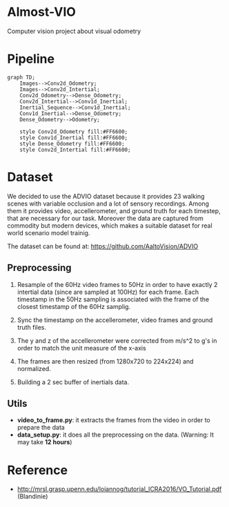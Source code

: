 # Almost-VIO

Computer vision project about visual odometry

# Pipeline

```mermaid
graph TD;
    Images-->Conv2d_Odometry;
    Images-->Conv2d_Intertial;
    Conv2d_Odometry-->Dense_Odometry;
    Conv2d_Intertial-->Conv1d_Inertial;
    Inertial_Sequence-->Conv1d_Inertial;
    Conv1d_Inertial-->Dense_Odometry;
    Dense_Odometry-->Odometry;

    style Conv2d_Odometry fill:#FF6600;
    style Conv1d_Inertial fill:#FF6600;
    style Dense_Odometry fill:#FF6600;
    style Conv2d_Intertial fill:#FF6600;
```

# Dataset
We decided to use the ADVIO dataset because it provides 23 walking scenes with variable occlusion and a lot of sensory recordings.
Among them it provides video, accellerometer, and ground truth for each timestep, that are necessary for our task.
Moreover the data are captured from commodity but modern devices, which makes a suitable dataset for real world scenario model trainig.

The dataset can be found at: https://github.com/AaltoVision/ADVIO

## Preprocessing

1. Resample of the 60Hz video frames to 50Hz in order to have exactly 2 intertial data (since are sampled at 100Hz) for each frame.
   Each timestamp in the 50Hz sampling is associated with the frame of the closest timestamp of the 60Hz samplig.

2. Sync the timestamp on the accellerometer, video frames and ground truth files. 

3. The y and z of the accellerometer were corrected from m/s^2 to g's in order to match the unit measure of the x-axis

4. The frames are then resized (from 1280x720 to 224x224) and normalized.

5. Building a 2 sec buffer of inertials data. 


## Utils

- **video_to_frame.py**: it extracts the frames from the video in order to prepare the data
- **data_setup.py**: it does all the preprocessing on the data. 
(Warning: It may take **12 hours**)

# Reference

- http://mrsl.grasp.upenn.edu/loiannog/tutorial_ICRA2016/VO_Tutorial.pdf (Blandinie)
